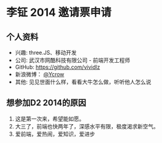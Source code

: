 # 李钲 2014 邀请票申请

## 个人资料

- 兴趣: three.JS、移动开发
- 公司: 武汉市网酷科技有限公司 - 前端开发工程师
- GitHub: https://github.com/vividlz
- 新浪微博： [@Ycrow](http://weibo.com/ycrow)
- 其他: 见见世面什么样，看看大牛怎么做，听听他人怎么说

## 想参加D2 2014的原因

 1. 这是第一次来，希望能如愿。
 2. 大三了，前端也快两年了，深感水平有限，极度渴求新空气。
 4. 爱前端，爱热闹，爱知识，爱进步
